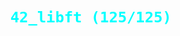 ##

<div>
  <h1 align="center"><font color="green"><code style="color : cyan">42_libft (125/125)</code></font></h1>
</div>

##
